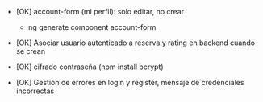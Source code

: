 
* [OK] account-form (mi perfil): solo editar, no crear
    * ng generate component account-form

* [OK] Asociar usuario autenticado a reserva y rating en backend cuando se crean

* [OK] cifrado contraseña (npm install bcrypt)

* [OK] Gestión de errores en login y register, mensaje de credenciales incorrectas
